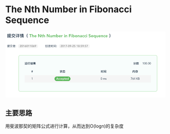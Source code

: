 # The Nth Number in Fibonacci Sequence

![Score](score.png)

## 主要思路
用斐波那契的矩阵公式进行计算，从而达到O(logn)的复杂度

